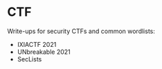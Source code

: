 # CTF

Write-ups for security CTFs and common wordlists:
- IXIACTF 2021
- UNbreakable 2021
- SecLists
